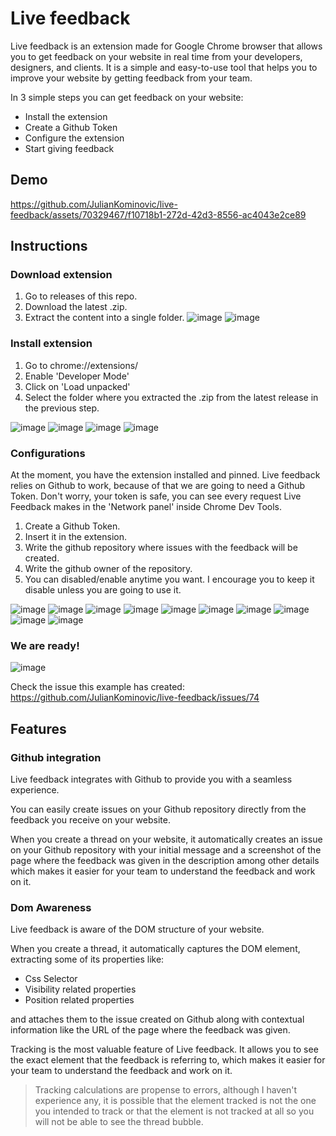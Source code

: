# Live feedback

Live feedback is an extension made for Google Chrome browser that allows you to get feedback on your website in real time from your developers, designers, and clients. It is a simple and easy-to-use tool that helps you to improve your website by getting feedback from your team.

In 3 simple steps you can get feedback on your website:

- Install the extension
- Create a Github Token
- Configure the extension
- Start giving feedback

## Demo


https://github.com/JulianKominovic/live-feedback/assets/70329467/f10718b1-272d-42d3-8556-ac4043e2ce89




## Instructions
### Download extension
1. Go to releases of this repo.
2. Download the latest .zip.
3. Extract the content into a single folder.
![image](https://github.com/JulianKominovic/live-feedback/assets/70329467/449c2df8-133e-47c3-8182-921618412abb)
![image](https://github.com/JulianKominovic/live-feedback/assets/70329467/f3d89d5f-f0d7-4fe7-8a59-dbd3b8fea2ea)

### Install extension
1. Go to chrome://extensions/
2. Enable 'Developer Mode'
3. Click on 'Load unpacked'
4. Select the folder where you extracted the .zip from the latest release in the previous step.

![image](https://github.com/JulianKominovic/live-feedback/assets/70329467/5079944f-8c58-430d-b271-c28a23aa2b21)
![image](https://github.com/JulianKominovic/live-feedback/assets/70329467/e91f042a-35c6-482c-9a26-aca40762e573)
![image](https://github.com/JulianKominovic/live-feedback/assets/70329467/7d7ec533-1122-4c66-946e-b01488211b7f)
![image](https://github.com/JulianKominovic/live-feedback/assets/70329467/e7cdac9d-6746-4f23-8ba5-edb080107b26)

### Configurations
At the moment, you have the extension installed and pinned.
Live feedback relies on Github to work, because of that we are going to need a Github Token.
Don't worry, your token is safe, you can see every request Live Feedback makes in the 'Network panel' inside Chrome Dev Tools.


1. Create a Github Token.
2. Insert it in the extension.
3. Write the github repository where issues with the feedback will be created.
4. Write the github owner of the repository.
5. You can disabled/enable anytime you want. I encourage you to keep it disable unless you are going to use it.

![image](https://github.com/JulianKominovic/live-feedback/assets/70329467/44c5d8c6-0219-42ea-a8e4-d6e5210a0e3f)
![image](https://github.com/JulianKominovic/live-feedback/assets/70329467/771a1173-724b-42cc-9431-9e1a2fbc8ad5)
![image](https://github.com/JulianKominovic/live-feedback/assets/70329467/993e4655-7085-49bc-b7a5-1cce2201014f)
![image](https://github.com/JulianKominovic/live-feedback/assets/70329467/3c5eb14b-031f-4325-b861-13b137cccb98)
![image](https://github.com/JulianKominovic/live-feedback/assets/70329467/d911ea05-2619-4b65-a860-bae0088b4f90)
![image](https://github.com/JulianKominovic/live-feedback/assets/70329467/23425b61-25fc-41f7-81dc-54b526ecbbde)
![image](https://github.com/JulianKominovic/live-feedback/assets/70329467/7425a6e4-4b11-47d2-acd8-c1a77bf8b43f)
![image](https://github.com/JulianKominovic/live-feedback/assets/70329467/4bcef3d5-3698-4c66-bd1d-4f5cff0b64a4)
![image](https://github.com/JulianKominovic/live-feedback/assets/70329467/cdfab1bf-bd0a-447a-b832-f90202b6f8b6)
![image](https://github.com/JulianKominovic/live-feedback/assets/70329467/13e27fd1-13be-43f2-8d3f-f3ee44e1a6db)

### We are ready!
![image](https://github.com/JulianKominovic/live-feedback/assets/70329467/64d1d32c-e1e8-4544-8a05-edfb1980b04a)

Check the issue this example has created: https://github.com/JulianKominovic/live-feedback/issues/74

## Features

### Github integration

Live feedback integrates with Github to provide you with a seamless experience.

You can easily create issues on your Github repository directly from the feedback you receive on your website.

When you create a thread on your website, it automatically creates an issue on your Github repository with your initial message and a screenshot of the page where the feedback was given in the description among other details which makes it easier for your team to understand the feedback and work on it.

### Dom Awareness

Live feedback is aware of the DOM structure of your website.

When you create a thread, it automatically captures the DOM element, extracting some of its properties like:

- Css Selector
- Visibility related properties
- Position related properties

and attaches them to the issue created on Github along with contextual information like the URL of the page where the feedback was given.

Tracking is the most valuable feature of Live feedback. It allows you to see the exact element that the feedback is referring to, which makes it easier for your team to understand the feedback and work on it.

> Tracking calculations are propense to errors, although I haven't experience any, it is possible that the element tracked is not the one you intended to track or that the element is not tracked at all so you will not be able to see the thread bubble.
